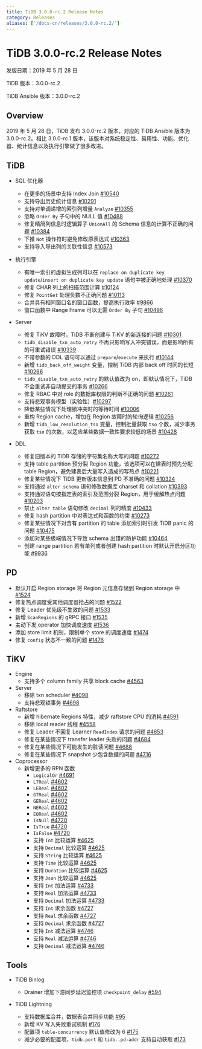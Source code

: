 ```yaml
---
title: TiDB 3.0.0-rc.2 Release Notes
category: Releases
aliases: ['/docs-cn/releases/3.0.0-rc.2/']
---
```


# TiDB 3.0.0-rc.2 Release Notes

发版日期：2019 年 5 月 28 日

TiDB 版本：3.0.0-rc.2

TiDB Ansible 版本：3.0.0-rc.2

## Overview

2019 年 5 月 28 日，TiDB 发布 3.0.0-rc.2 版本，对应的 TiDB Ansible 版本为 3.0.0-rc.2。相比 3.0.0-rc.1 版本，该版本对系统稳定性、易用性、功能、优化器、统计信息以及执行引擎做了很多改进。

## TiDB

+ SQL 优化器
    - 在更多的场景中支持 Index Join [#10540](https://github.com/pingcap/tidb/pull/10540)
    - 支持导出历史统计信息 [#10291](https://github.com/pingcap/tidb/pull/10291)
    - 支持对单调递增的索引列增量 `Analyze` [#10355](https://github.com/pingcap/tidb/pull/10355)
    - 忽略 `Order By` 子句中的 NULL 值 [#10488](https://github.com/pingcap/tidb/pull/10488)
    - 修复精简列信息时逻辑算子 `UnionAll` 的 Schema 信息的计算不正确的问题 [#10384](https://github.com/pingcap/tidb/pull/10384)
    - 下推 `Not` 操作符时避免修改原表达式 [#10363](https://github.com/pingcap/tidb/pull/10363)
    - 支持导入导出列的关联性信息 [#10573](https://github.com/pingcap/tidb/pull/10573)

+ 执行引擎
    - 有唯一索引的虚拟生成列可以在 `replace on duplicate key update`/`insert on duplicate key update` 语句中被正确地处理 [#10370](https://github.com/pingcap/tidb/pull/10370)
    - 修复 CHAR 列上的扫描范围计算 [#10124](https://github.com/pingcap/tidb/pull/10124)
    - 修复 `PointGet` 处理负数不正确问题 [#10113](https://github.com/pingcap/tidb/pull/10113)
    - 合并具有相同窗口名的窗口函数，提高执行效率 [#9866](https://github.com/pingcap/tidb/pull/9866)
    - 窗口函数中 Range Frame 可以无需 `Order By` 子句 [#10496](https://github.com/pingcap/tidb/pull/10496)

+ Server
    - 修复 TiKV 故障时，TiDB 不断创建与 TiKV 的新连接的问题 [#10301](https://github.com/pingcap/tidb/pull/10301)
    - `tidb_disable_txn_auto_retry` 不再只影响写入冲突错误，而是影响所有的可重试错误 [#10339](https://github.com/pingcap/tidb/pull/10339)
    - 不带参数的 DDL 语句可以通过 `prepare`/`execute` 来执行 [#10144](https://github.com/pingcap/tidb/pull/10144)
    - 新增 `tidb_back_off_weight` 变量，控制 TiDB 内部 back off 时间的长短 [#10266](https://github.com/pingcap/tidb/pull/10266)
    - `tidb_disable_txn_auto_retry` 的默认值改为 on，即默认情况下，TiDB 不会重试非自动提交的事务 [#10266](https://github.com/pingcap/tidb/pull/10266)
    - 修复 RBAC 中对 role 的数据库权限的判断不正确的问题 [#10261](https://github.com/pingcap/tidb/pull/10261)
    - 支持悲观事务模型（实验性）[#10297](https://github.com/pingcap/tidb/pull/10297)
    - 降低某些情况下处理锁冲突时的等待时间 [#10006](https://github.com/pingcap/tidb/pull/10006)
    - 重构 Region cache，增加在 Region 故障时的轮询逻辑 [#10256](https://github.com/pingcap/tidb/pull/10256)
    - 新增 `tidb_low_resolution_tso` 变量，控制批量获取 `tso` 个数，减少事务获取 `tso` 的次数，以适应某些数据一致性要求较低的场景 [#10428](https://github.com/pingcap/tidb/pull/10428)

+ DDL
    - 修复旧版本的 TiDB 存储的字符集名称大写的问题 [#10272](https://github.com/pingcap/tidb/pull/10272)
    - 支持 table partition 预分裂 Region 功能，该选项可以在建表时预先分配 table Region，避免建表后大量写入造成的写热点 [#10221](https://github.com/pingcap/tidb/pull/10221)
    - 修复某些情况下 TiDB 更新版本信息到 PD 不准确的问题 [#10324](https://github.com/pingcap/tidb/pull/10324)
    - 支持通过 `alter schema` 语句修改数据库 charset 和 collation [#10393](https://github.com/pingcap/tidb/pull/10393)
    - 支持通过语句按指定表的索引及范围分裂 Region，用于缓解热点问题 [#10203](https://github.com/pingcap/tidb/pull/10203)
    - 禁止 `alter table` 语句修改 `decimal` 列的精度 [#10433](https://github.com/pingcap/tidb/pull/10433)
    - 修复 hash partition 中对表达式和函数的约束 [#10273](https://github.com/pingcap/tidb/pull/10273)
    - 修复某些情况下对含有 partition 的 table 添加索引时引发 TiDB panic 的问题 [#10475](https://github.com/pingcap/tidb/pull/10475)
    - 添加对某些极端情况下导致 schema 出错的防护功能 [#10464](https://github.com/pingcap/tidb/pull/10464)
    - 创建 range partition 若有单列或者创建 hash partition 时默认开启分区功能 [#9936](https://github.com/pingcap/tidb/pull/9936)

## PD

- 默认开启 Region storage 将 Region 元信息存储到 Region storage 中 [#1524](https://github.com/pingcap/pd/pull/1524)
- 修复热点调度受其他调度器抢占的问题 [#1522](https://github.com/pingcap/pd/pull/1522)
- 修复 Leader 优先级不生效的问题 [#1533](https://github.com/pingcap/pd/pull/1533)
- 新增 `ScanRegions` 的 gRPC 接口 [#1535](https://github.com/pingcap/pd/pull/1535)
- 主动下发 operator 加快调度速度 [#1536](https://github.com/pingcap/pd/pull/1536)
- 添加 store limit 机制，限制单个 store 的调度速度 [#1474](https://github.com/pingcap/pd/pull/1474)
- 修复 `config` 状态不一致的问题 [#1476](https://github.com/pingcap/pd/pull/1476)

## TiKV

+ Engine
    - 支持多个 column family 共享 block cache [#4563](https://github.com/tikv/tikv/pull/4563)
+ Server
    - 移除 txn scheduler [#4098](https://github.com/tikv/tikv/pull/4098)
    - 支持悲观锁事务 [#4698](https://github.com/tikv/tikv/pull/4698)
+ Raftstore
    - 新增 hibernate Regions 特性，减少 raftstore CPU 的消耗 [#4591](https://github.com/tikv/tikv/pull/4591)
    - 移除 local reader 线程 [#4558](https://github.com/tikv/tikv/pull/4558)
    - 修复 Leader 不回复 Learner `ReadIndex` 请求的问题 [#4653](https://github.com/tikv/tikv/pull/4653)
    - 修复在某些情况下 transfer leader 失败的问题 [#4684](https://github.com/tikv/tikv/pull/4684)
    - 修复在某些情况下可能发生的脏读问题 [#4688](https://github.com/tikv/tikv/pull/4688)
    - 修复在某些情况下 snapshot 少包含数据的问题 [#4716](https://github.com/tikv/tikv/pull/4716)
+ Coprocessor
    - 新增更多的 RPN 函数
        - `LogicalOr` [#4691](https://github.com/tikv/tikv/pull/4601)
        - `LTReal` [#4602](https://github.com/tikv/tikv/pull/4602)
        - `LEReal` [#4602](https://github.com/tikv/tikv/pull/4602)
        - `GTReal` [#4602](https://github.com/tikv/tikv/pull/4602)
        - `GEReal` [#4602](https://github.com/tikv/tikv/pull/4602)
        - `NEReal` [#4602](https://github.com/tikv/tikv/pull/4602)
        - `EQReal` [#4602](https://github.com/tikv/tikv/pull/4602)
        - `IsNull` [#4720](https://github.com/tikv/tikv/pull/4720)
        - `IsTrue` [#4720](https://github.com/tikv/tikv/pull/4720)
        - `IsFalse` [#4720](https://github.com/tikv/tikv/pull/4720)
        - 支持 `Int` 比较运算 [#4625](https://github.com/tikv/tikv/pull/4625)
        - 支持 `Decimal` 比较运算 [#4625](https://github.com/tikv/tikv/pull/4625)
        - 支持 `String` 比较运算 [#4625](https://github.com/tikv/tikv/pull/4625)
        - 支持 `Time` 比较运算 [#4625](https://github.com/tikv/tikv/pull/4625)
        - 支持 `Duration` 比较运算 [#4625](https://github.com/tikv/tikv/pull/4625)
        - 支持 `Json` 比较运算 [#4625](https://github.com/tikv/tikv/pull/4625)
        - 支持 `Int` 加法运算 [#4733](https://github.com/tikv/tikv/pull/4733)
        - 支持 `Real` 加法运算 [#4733](https://github.com/tikv/tikv/pull/4733)
        - 支持 `Decimal` 加法运算 [#4733](https://github.com/tikv/tikv/pull/4733)
        - 支持 `Int` 求余函数 [#4727](https://github.com/tikv/tikv/pull/4727)
        - 支持 `Real` 求余函数 [#4727](https://github.com/tikv/tikv/pull/4727)
        - 支持 `Decimal` 求余函数 [#4727](https://github.com/tikv/tikv/pull/4727)
        - 支持 `Int` 减法运算 [#4746](https://github.com/tikv/tikv/pull/4746)
        - 支持 `Real` 减法运算 [#4746](https://github.com/tikv/tikv/pull/4746)
        - 支持 `Decimal` 减法运算 [#4746](https://github.com/tikv/tikv/pull/4746)

## Tools

+ TiDB Binlog
    - Drainer 增加下游同步延迟监控项 `checkpoint_delay` [#594](https://github.com/pingcap/tidb-binlog/pull/594)

+ TiDB Lightning
    - 支持数据库合并，数据表合并同步功能 [#95](https://github.com/pingcap/tidb-lightning/pull/95)
    - 新增 KV 写入失败重试机制 [#176](https://github.com/pingcap/tidb-lightning/pull/176)
    - 配置项 `table-concurrency` 默认值修改为 6 [#175](https://github.com/pingcap/tidb-lightning/pull/175)
    - 减少必要的配置项，`tidb.port` 和 `tidb..pd-addr` 支持自动获取 [#173](https://github.com/pingcap/tidb-lightning/pull/173)
